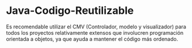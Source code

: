 # Java-Codigo-Reutilizable

Es recomendable utilizar el CMV (Controlador, modelo y visualizador) para todos los proyectos relativamente extensos que involucren programación orientada a objetos, ya que ayuda a mantener el código más ordenado.
